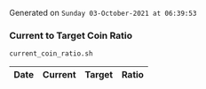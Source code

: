 Generated on `Sunday 03-October-2021 at 06:39:53`

### Current to Target Coin Ratio
`current_coin_ratio.sh`

Date|Current|Target|Ratio
---|---|---|---
